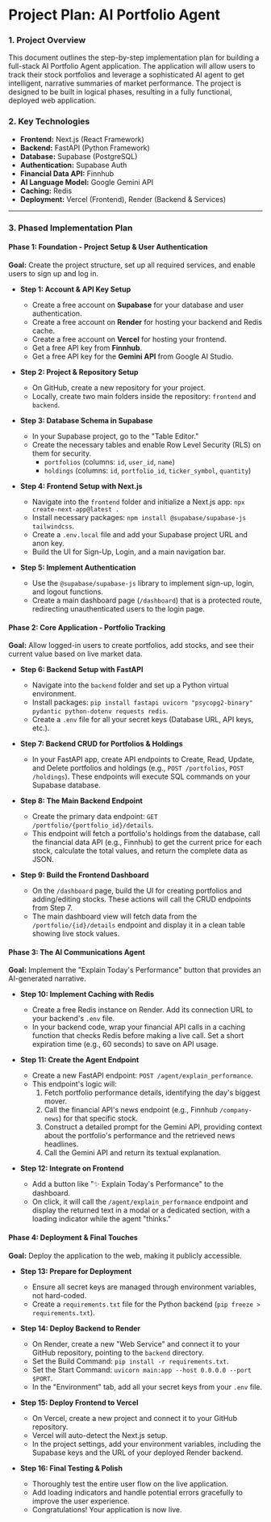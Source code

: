 # Project Plan: AI Portfolio Agent

### 1. Project Overview

This document outlines the step-by-step implementation plan for building a full-stack AI Portfolio Agent application. The application will allow users to track their stock portfolios and leverage a sophisticated AI agent to get intelligent, narrative summaries of market performance. The project is designed to be built in logical phases, resulting in a fully functional, deployed web application.

### 2. Key Technologies

* **Frontend:** Next.js (React Framework)
* **Backend:** FastAPI (Python Framework)
* **Database:** Supabase (PostgreSQL)
* **Authentication:** Supabase Auth
* **Financial Data API:** Finnhub
* **AI Language Model:** Google Gemini API
* **Caching:** Redis
* **Deployment:** Vercel (Frontend), Render (Backend & Services)

---

### 3. Phased Implementation Plan

#### **Phase 1: Foundation - Project Setup & User Authentication**
**Goal:** Create the project structure, set up all required services, and enable users to sign up and log in.

* **Step 1: Account & API Key Setup**
    * Create a free account on **Supabase** for your database and user authentication.
    * Create a free account on **Render** for hosting your backend and Redis cache.
    * Create a free account on **Vercel** for hosting your frontend.
    * Get a free API key from **Finnhub**.
    * Get a free API key for the **Gemini API** from Google AI Studio.

* **Step 2: Project & Repository Setup**
    * On GitHub, create a new repository for your project.
    * Locally, create two main folders inside the repository: `frontend` and `backend`.

* **Step 3: Database Schema in Supabase**
    * In your Supabase project, go to the "Table Editor."
    * Create the necessary tables and enable Row Level Security (RLS) on them for security.
        * `portfolios` (columns: `id`, `user_id`, `name`)
        * `holdings` (columns: `id`, `portfolio_id`, `ticker_symbol`, `quantity`)

* **Step 4: Frontend Setup with Next.js**
    * Navigate into the `frontend` folder and initialize a Next.js app: `npx create-next-app@latest .`
    * Install necessary packages: `npm install @supabase/supabase-js tailwindcss`.
    * Create a `.env.local` file and add your Supabase project URL and anon key.
    * Build the UI for Sign-Up, Login, and a main navigation bar.

* **Step 5: Implement Authentication**
    * Use the `@supabase/supabase-js` library to implement sign-up, login, and logout functions.
    * Create a main dashboard page (`/dashboard`) that is a protected route, redirecting unauthenticated users to the login page.

#### **Phase 2: Core Application - Portfolio Tracking**
**Goal:** Allow logged-in users to create portfolios, add stocks, and see their current value based on live market data.

* **Step 6: Backend Setup with FastAPI**
    * Navigate into the `backend` folder and set up a Python virtual environment.
    * Install packages: `pip install fastapi uvicorn "psycopg2-binary" pydantic python-dotenv requests redis`.
    * Create a `.env` file for all your secret keys (Database URL, API keys, etc.).

* **Step 7: Backend CRUD for Portfolios & Holdings**
    * In your FastAPI app, create API endpoints to Create, Read, Update, and Delete portfolios and holdings (e.g., `POST /portfolios`, `POST /holdings`). These endpoints will execute SQL commands on your Supabase database.

* **Step 8: The Main Backend Endpoint**
    * Create the primary data endpoint: `GET /portfolio/{portfolio_id}/details`.
    * This endpoint will fetch a portfolio's holdings from the database, call the financial data API (e.g., Finnhub) to get the current price for each stock, calculate the total values, and return the complete data as JSON.

* **Step 9: Build the Frontend Dashboard**
    * On the `/dashboard` page, build the UI for creating portfolios and adding/editing stocks. These actions will call the CRUD endpoints from Step 7.
    * The main dashboard view will fetch data from the `/portfolio/{id}/details` endpoint and display it in a clean table showing live stock values.

#### **Phase 3: The AI Communications Agent**
**Goal:** Implement the "Explain Today's Performance" button that provides an AI-generated narrative.

* **Step 10: Implement Caching with Redis**
    * Create a free Redis instance on Render. Add its connection URL to your backend's `.env` file.
    * In your backend code, wrap your financial API calls in a caching function that checks Redis before making a live call. Set a short expiration time (e.g., 60 seconds) to save on API usage.

* **Step 11: Create the Agent Endpoint**
    * Create a new FastAPI endpoint: `POST /agent/explain_performance`.
    * This endpoint's logic will:
        1.  Fetch portfolio performance details, identifying the day's biggest mover.
        2.  Call the financial API's news endpoint (e.g., Finnhub `/company-news`) for that specific stock.
        3.  Construct a detailed prompt for the Gemini API, providing context about the portfolio's performance and the retrieved news headlines.
        4.  Call the Gemini API and return its textual explanation.

* **Step 12: Integrate on Frontend**
    * Add a button like "✨ Explain Today's Performance" to the dashboard.
    * On click, it will call the `/agent/explain_performance` endpoint and display the returned text in a modal or a dedicated section, with a loading indicator while the agent "thinks."

#### **Phase 4: Deployment & Final Touches**
**Goal:** Deploy the application to the web, making it publicly accessible.

* **Step 13: Prepare for Deployment**
    * Ensure all secret keys are managed through environment variables, not hard-coded.
    * Create a `requirements.txt` file for the Python backend (`pip freeze > requirements.txt`).

* **Step 14: Deploy Backend to Render**
    * On Render, create a new "Web Service" and connect it to your GitHub repository, pointing to the `backend` directory.
    * Set the Build Command: `pip install -r requirements.txt`.
    * Set the Start Command: `uvicorn main:app --host 0.0.0.0 --port $PORT`.
    * In the "Environment" tab, add all your secret keys from your `.env` file.

* **Step 15: Deploy Frontend to Vercel**
    * On Vercel, create a new project and connect it to your GitHub repository.
    * Vercel will auto-detect the Next.js setup.
    * In the project settings, add your environment variables, including the Supabase keys and the URL of your deployed Render backend.

* **Step 16: Final Testing & Polish**
    * Thoroughly test the entire user flow on the live application.
    * Add loading indicators and handle potential errors gracefully to improve the user experience.
    * Congratulations! Your application is now live.
